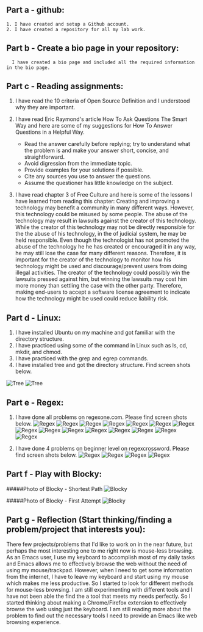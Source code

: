 
## Part a - github:
    1. I have created and setup a Github account.
    2. I have created a repository for all my lab work.

## Part b - Create a bio page in your repository:
      I have created a bio page and included all the required information in the bio page. 

## Part c - Reading assignments:
1. I have read the 10 criteria of Open Source Definition and I understood why they are important.
2. I have read Eric Raymond's article How To Ask Questions The Smart Way and here are some of my suggestions for How To Answer Questions in a Helpful Way.
    + Read the answer carefully before replying; try to understand what the problem is and make your answer short, concise, and straightforward.
    + Avoid digression from the immediate topic. 
    + Provide examples for your solutions if possible. 
    + Cite any sources you use to answer the questions. 
    + Assume the questioner has little knowledge on the subject.
   
3. I have read chapter 3 of Free Culture and here is some of the lessons I have learned from reading this chapter:
Creating and improving a technology may benefit a community in many different ways. However, this technology could be misused by some people. The abuse of the technology may result in lawsuits against the creator of this technology. While the creator of this technology may not be directly responsible for the the abuse of his technology, in the of judicial system, he may be held responsible. Even though the technologist has not promoted the abuse of the technology he he has created or encouraged it in any way, he may still lose the case for many different reasons. Therefore, it is important for the creator of the technology to monitor how his technology might be used and discourage/prevent users from doing illegal activities. The creator of the technology could possibly win the lawsuits pressed against him, but winning the lawsuits may cost him more money than settling the case with the other party. Therefore, making end-users to accept a software license agreement to indicate how the technology might be used could reduce liability risk.
     

## Part d - Linux:
  1. I have installed Ubuntu on my machine and got familiar with the directory structure.
  2. I have practiced using some of the command in Linux such as ls, cd, mkdir, and chmod.
  3. I have practiced with the grep and egrep commands.
  4. I have installed tree and got the directory structure. Find screen shots below.

![Tree](./images/Tree-2.png)
![Tree](./images/Tree.png)

## Part e - Regex:
1. I have done all problems on regexone.com. Please find screen shots below.
![Regex](./RegexOne/RegexOne-1.png)
![Regex](./RegexOne/RegexOne-2.png)
![Regex](./RegexOne/RegexOne-3.png)
![Regex](./RegexOne/RegexOne-4.png)
![Regex](./RegexOne/RegexOne-5.png)
![Regex](./RegexOne/RegexOne-6.png)
![Regex](./RegexOne/RegexOne-7.png)
![Regex](./RegexOne/RegexOne-8.png)
![Regex](./RegexOne/RegexOne-9.png)
![Regex](./RegexOne/RegexOne-10.png)
![Regex](./RegexOne/RegexOne-11.png)
![Regex](./RegexOne/RegexOne-12.png)
![Regex](./RegexOne/RegexOne-13.png)
![Regex](./RegexOne/RegexOne-14.png)
![Regex](./RegexOne/RegexOne-15.png)

2. I have done 4 problems on beginner level on regexcrossword. Please find screen shots below. 
![Regex](./Regexrossword/1.png)
![Regex](./Regexrossword/2.png)
![Regex](./Regexrossword/3.png)
![Regex](./Regexrossword/4.png)

## Part f - Play with Blocky:
#####Photo of Blocky - Shortest Path 
![Blocky](./Blocky/First_Attempt.png)

#####Photo of Blocky - First Attempt
![Blocky](./Blocky/Shortest_Path.png)


## Part g - Reflection (Start thinking/finding a problem/project that interests you):
There few projects/problems that I'd like to work on in the near future, but perhaps the most interesting one to me right now is mouse-less browsing. As an Emacs user, I use my keyboard to accomplish most of my daily tasks and Emacs allows me to  effectively browse the web without the need of using my mouse/trackpad. However, when I need to get some information from the internet, I have to leave my keyboard and start using my mouse which makes me less productive. So I started to look for different methods for mouse-less browsing. I am still experimenting with different tools and I have not been able the find the a tool that meets my needs perfectly. So I started thinking about making a Chrome/Firefox extension to effectively browse the web using just the keyboard. I am still reading more about the problem to find out the necessary tools I need to provide an Emacs like web browsing experience.